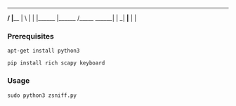 
 ______ _______ __   _ _____ _______ _______
  ____/ |______ | \  |   |   |______ |______
 /_____ ______| |  \_| __|__ |       |      
                                            

### Prerequisites
```
apt-get install python3
```
```
pip install rich scapy keyboard
```
### Usage
```
sudo python3 zsniff.py
```

